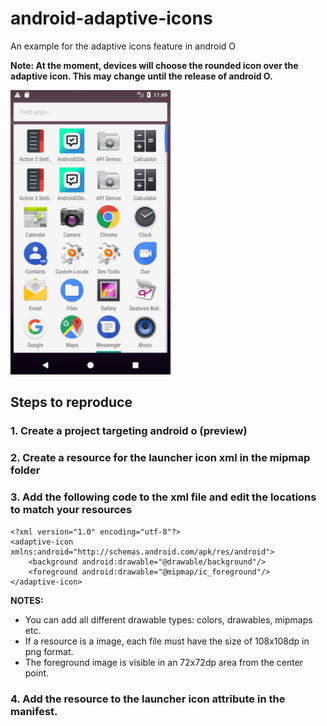 # android-adaptive-icons
An example for the adaptive icons feature in android O  

**Note: At the moment, devices will choose the rounded icon over the adaptive icon. This may change until the release of android O.**

<img src="/screenshots/screenshot1.png" width="256">

## Steps to reproduce

### 1. Create a project targeting android o (preview)
### 2. Create a resource for the launcher icon xml in the mipmap folder
### 3. Add the following code to the xml file and edit the locations to match your resources
```
<?xml version="1.0" encoding="utf-8"?>
<adaptive-icon xmlns:android="http://schemas.android.com/apk/res/android">
    <background android:drawable="@drawable/background"/>
    <foreground android:drawable="@mipmap/ic_foreground"/>
</adaptive-icon>
```
**NOTES:**  
* You can add all different drawable types: colors, drawables, mipmaps etc.  
* If a resource is a image, each file must have the size of 108x108dp in png format.  
* The foreground image is visible in an 72x72dp area from the center point.  
### 4. Add the resource to the launcher icon attribute in the manifest.
